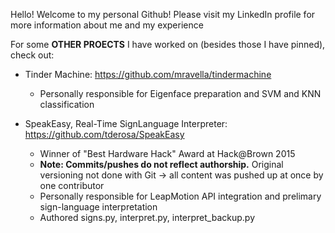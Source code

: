 Hello! Welcome to my personal Github! Please visit my LinkedIn profile for more information about me and my experience

For some <b>OTHER PROECTS</b> I have worked on (besides those I have pinned), check out:

- Tinder Machine: https://github.com/mravella/tindermachine
    - Personally responsible for Eigenface preparation and SVM and KNN classification

- SpeakEasy, Real-Time SignLanguage Interpreter: https://github.com/tderosa/SpeakEasy
    - Winner of "Best Hardware Hack" Award at Hack@Brown 2015
    - <b>Note: Commits/pushes do not reflect authorship.</b> Original versioning not done with Git -> all content was pushed up at once by one contributor
    - Personally responsible for LeapMotion API integration and prelimary sign-language interpretation
    - Authored signs.py, interpret.py, interpret_backup.py
    


